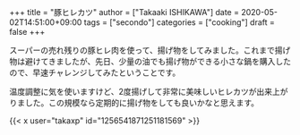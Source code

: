 +++
title = "豚ヒレカツ"
author = ["Takaaki ISHIKAWA"]
date = 2020-05-02T14:51:00+09:00
tags = ["secondo"]
categories = ["cooking"]
draft = false
+++

スーパーの売れ残りの豚ヒレ肉を使って、揚げ物をしてみました。これまで揚げ物は避けてきましたが、先日、少量の油でも揚げ物ができる小さな鍋を購入したので、早速チャレンジしてみたということです。  

温度調整に気を使いますけど、2度揚げして非常に美味しいヒレカツが出来上がりました。この規模なら定期的に揚げ物をしても良いかなと思えます。  

{{< x user="takaxp" id="1256541871251181569" >}}
